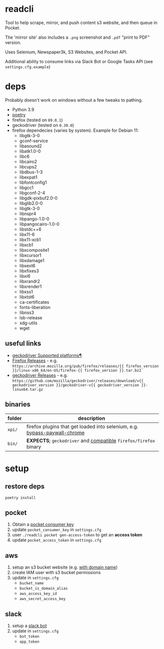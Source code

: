 # readcli
Tool to help scrape, mirror, and push content s3 website, and then queue in Pocket.

The 'mirror site' also includes a `.png` screenshot and `.pdf` "print to PDF" version.

Uses Selenium, Newspaper3k, S3 Websites, and Pocket API.

Additional ability to consume links via Slack Bot or Google Tasks API (see `settings.cfg.example`)

# deps
Probably doesn't work on windows without a few tweaks to pathing.

- Python 3.9
- [poetry](https://python-poetry.org/)
- firefox (tested on `89.0.1`)
- geckodriver (tested on `0.30.0`)
- firefox dependecies (varies by system). Example for Debian 11:
    - libgtk-3-0
    - gconf-service
    - libasound2
    - libatk1.0-0
    - libc6
    - libcairo2
    - libcups2
    - libdbus-1-3
    - libexpat1
    - libfontconfig1 
    - libgcc1
    - libgconf-2-4
    - libgdk-pixbuf2.0-0
    - libglib2.0-0
    - libgtk-3-0
    - libnspr4
    - libpango-1.0-0
    - libpangocairo-1.0-0
    - libstdc++6
    - libx11-6
    - libx11-xcb1
    - libxcb1
    - libxcomposite1
    - libxcursor1
    - libxdamage1
    - libxext6
    - libxfixes3
    - libxi6
    - libxrandr2
    - libxrender1
    - libxss1
    - libxtst6
    - ca-certificates
    - fonts-liberation
    - libnss3
    - lsb-release
    - xdg-utils
    - wget

## useful links
- [geckodriver Supported platforms¶](https://firefox-source-docs.mozilla.org/testing/geckodriver/Support.html)
- [Firefox Releases](https://archive.mozilla.org/pub/firefox/releases/) - e.g. `https://archive.mozilla.org/pub/firefox/releases/{{ firefox_version }}/linux-x86_64/en-US/firefox-{{ firefox_version }}.tar.bz2`
- [geckodriver Releases](https://github.com/mozilla/geckodriver/releases) - e.g. `https://github.com/mozilla/geckodriver/releases/download/v{{ geckodriver_version }}/geckodriver-v{{ geckodriver_version }}-linux64.tar.gz`

## binaries
folder          | description
----------------|-----------------------------------------
`xpi/`          | firefox plugins that get loaded into selenium, e.g. [bypass-paywall-chrome](https://github.com/iamadamdev/bypass-paywalls-chrome)
`bin/`          | **EXPECTS**; `geckodriver` and [compatible](https://firefox-source-docs.mozilla.org/testing/geckodriver/Support.html) `firefox/firefox` binary

# setup
## restore deps
`poetry install`

## pocket
1. Obtain a [pocket consumer key](https://getpocket.com/developer/docs/authentication)
2. update `pocket_consumer_key` in `settings.cfg`
3. user `./readcli pocket gen-access-token` to get an **access token**
4. update `pocket_access_token` in `settings.cfg` 

## aws
1. setup an s3 bucket website (e.g. [with domain name](https://docs.aws.amazon.com/AmazonS3/latest/userguide/website-hosting-custom-domain-walkthrough.html))
2. create IAM user with s3 bucket permissions
3. update in `settings.cfg`
    - `bucket_name`
    - `bucket_is_domain_alias`
    - `aws_access_key_id`
    - `aws_secret_access_key`

## slack
1. setup a [slack bot](https://slack.dev/bolt-python/tutorial/getting-started)
2. update in `settings.cfg`
    - `bot_token`
    - `app_token`